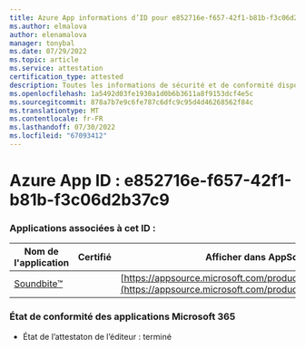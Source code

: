 ```yaml
---
title: Azure App informations d’ID pour e852716e-f657-42f1-b81b-f3c06d2b37c9
ms.author: elmalova
author: elenamalova
manager: tonybal
ms.date: 07/29/2022
ms.topic: article
ms.service: attestation
certification_type: attested
description: Toutes les informations de sécurité et de conformité disponibles pour e852716e-f657-42f1-b81b-f3c06d2b37c9.
ms.openlocfilehash: 1a5492d03fe1930a1d0b6b3611a8f9153dcf4e5c
ms.sourcegitcommit: 878a7b7e9c6fe787c6dfc9c95d4d46268562f84c
ms.translationtype: MT
ms.contentlocale: fr-FR
ms.lasthandoff: 07/30/2022
ms.locfileid: "67093412"
---
```

# <a name="azure-app-id-e852716e-f657-42f1-b81b-f3c06d2b37c9"></a>Azure App ID : e852716e-f657-42f1-b81b-f3c06d2b37c9


### <a name="apps-associated-with-this-id"></a>Applications associées à cet ID :
| **Nom de l'application** | **Certifié** | **Afficher dans AppSource** |
|--------------|---------------|-----------------------|
| [Soundbite&#8482;](../forward/WA200004384.md) |  | [https://appsource.microsoft.com/product/office/WA200004384](https://appsource.microsoft.com/product/office/WA200004384) |

### <a name="microsoft-365-app-compliance-status"></a>État de conformité des applications Microsoft 365
- État de l’attestaton de l’éditeur : terminé
